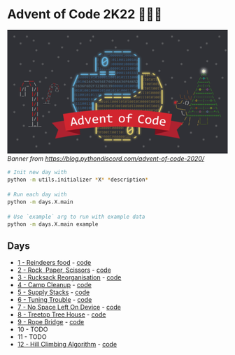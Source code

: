 # Advent of Code 2K22 🎅🦌🎄

![banner](banner.webp)
*Banner from https://blog.pythondiscord.com/advent-of-code-2020/*

```sh
# Init new day with
python -m utils.initializer *X* *description* 

# Run each day with 
python -m days.X.main

# Use `example` arg to run with example data
python -m days.X.main example
```

## Days

- [1 - Reindeers food](https://adventofcode.com/2022/day/1) - [code](/days/1/main.py)
- [2 - Rock, Paper, Scissors](https://adventofcode.com/2022/day/2) - [code](/days/2/main.py)
- [3 - Rucksack Reorganisation](https://adventofcode.com/2022/day/3) - [code](/days/3/main.py)
- [4 - Camp Cleanup](https://adventofcode.com/2022/day/4) - [code](/days/4/main.py)
- [5 - Supply Stacks](https://adventofcode.com/2022/day/5) - [code](/days/5/main.py)
- [6 - Tuning Trouble](https://adventofcode.com/2022/day/6) - [code](/days/6/main.py)
- [7 - No Space Left On Device](https://adventofcode.com/2022/day/7) - [code](/days/7/main.py)
- [8 - Treetop Tree House](https://adventofcode.com/2022/day/8) - [code](/days/8/main.py)
- [9 - Rope Bridge](https://adventofcode.com/2022/day/9) - [code](/days/9/main.py)
- 10 - TODO
- 11 - TODO
- [12 - Hill Climbing Algorithm](https://adventofcode.com/2022/day/12) - [code](/days/12/main.py)